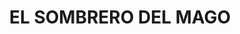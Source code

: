 ---
layout: libro
title: EL SOMBRERO DEL MAGO
flipbook: https://www.yumpu.com/xx/embed/view/Qzi36mDNSF1JRoaH
permalink: /libros/el_sombrero_del_mago/
---